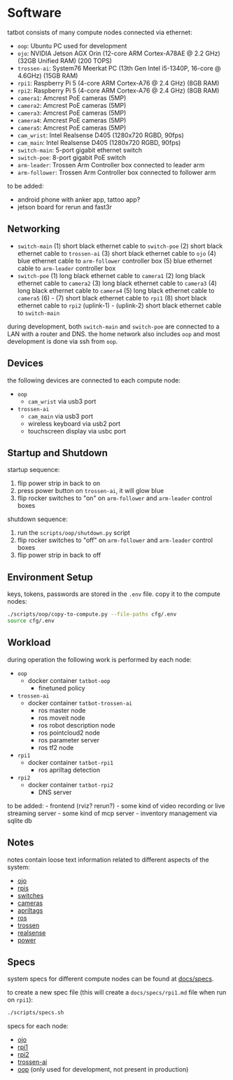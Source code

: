 # Software

tatbot consists of many compute nodes connected via ethernet:

- `oop`: Ubuntu PC used for development
- `ojo`: NVIDIA Jetson AGX Orin (12-core ARM Cortex-A78AE @ 2.2 GHz) (32GB Unified RAM) (200 TOPS)
- `trossen-ai`: System76 Meerkat PC (13th Gen Intel i5-1340P, 16-core @ 4.6GHz) (15GB RAM)
- `rpi1`: Raspberry Pi 5 (4-core ARM Cortex-A76 @ 2.4 GHz) (8GB RAM)
- `rpi2`: Raspberry Pi 5 (4-core ARM Cortex-A76 @ 2.4 GHz) (8GB RAM)
- `camera1`: Amcrest PoE cameras (5MP)
- `camera2`: Amcrest PoE cameras (5MP)
- `camera3`: Amcrest PoE cameras (5MP)
- `camera4`: Amcrest PoE cameras (5MP)
- `camera5`: Amcrest PoE cameras (5MP)
- `cam_wrist`: Intel Realsense D405 (1280x720 RGBD, 90fps)
- `cam_main`: Intel Realsense D405 (1280x720 RGBD, 90fps)
- `switch-main`: 5-port gigabit ethernet switch
- `switch-poe`: 8-port gigabit PoE switch
- `arm-leader`: Trossen Arm Controller box connected to leader arm
- `arm-follower`: Trossen Arm Controller box connected to follower arm

to be added:
- android phone with anker app, tattoo app?
- jetson board for rerun and fast3r

## Networking

- `switch-main`
    (1) short black ethernet cable to `switch-poe`
    (2) short black ethernet cable to `trossen-ai`
    (3) short black ethernet cable to `ojo`
    (4) blue ethernet cable to `arm-follower` controller box
    (5) blue ethernet cable to `arm-leader` controller box
- `switch-poe`
    (1) long black ethernet cable to `camera1`
    (2) long black ethernet cable to `camera2`
    (3) long black ethernet cable to `camera3`
    (4) long black ethernet cable to `camera4`
    (5) long black ethernet cable to `camera5`
    (6) -
    (7) short black ethernet cable to `rpi1`
    (8) short black ethernet cable to `rpi2`
    (uplink-1) -
    (uplink-2) short black ethernet cable to `switch-main`

during development, both `switch-main` and `switch-poe` are connected to a LAN with a router and DNS.
the home network also includes `oop` and most development is done via ssh from `oop`.

## Devices

the following devices are connected to each compute node:

- `oop`
    - `cam_wrist` via usb3 port
- `trossen-ai`
    - `cam_main` via usb3 port
    - wireless keyboard via usb2 port
    - touchscreen display via usbc port

## Startup and Shutdown

startup sequence:
1. flip power strip in back to on
2. press power button on `trossen-ai`, it will glow blue
3. flip rocker switches to "on" on `arm-follower` and `arm-leader` control boxes

shutdown sequence:
1. run the `scripts/oop/shutdown.py` script
2. flip rocker switches to "off" on `arm-follower` and `arm-leader` control boxes
3. flip power strip in back to off

## Environment Setup

keys, tokens, passwords are stored in the `.env` file. copy it to the compute nodes:

```bash
./scripts/oop/copy-to-compute.py --file-paths cfg/.env
source cfg/.env
```

## Workload

during operation the following work is performed by each node:

- `oop`
    - docker container `tatbot-oop`
        - finetuned policy
- `trossen-ai`
    - docker container `tatbot-trossen-ai`
        - ros master node
        - ros moveit node
        - ros robot description node
        - ros pointcloud2 node
        - ros parameter server
        - ros tf2 node
- `rpi1`
    - docker container `tatbot-rpi1`
        - ros apriltag detection
- `rpi2`
    - docker container `tatbot-rpi2`
        - DNS server

to be added:
    - frontend (rviz? rerun?)
    - some kind of video recording or live streaming server
    - some kind of mcp server
    - inventory management via sqlite db

## Notes

notes contain loose text information related to different aspects of the system:

- [ojo](notes/ojo.md)
- [rpis](notes/rpis.md)
- [switches](notes/switches.md)
- [cameras](notes/cameras.md)
- [apriltags](notes/apriltags.md)
- [ros](notes/ros.md)
- [trossen](notes/trossen.md)
- [realsense](notes/realsense.md)
- [power](notes/power.md)

## Specs

system specs for different compute nodes can be found at [docs/specs](docs/specs).

to create a new spec file (this will create a `docs/specs/rpi1.md` file when run on `rpi1`):

```bash
./scripts/specs.sh
```

specs for each node:

- [ojo](specs/ojo.md)
- [rpi1](specs/rpi1.md)
- [rpi2](specs/rpi2.md)
- [trossen-ai](specs/trossen-ai.md)
- [oop](specs/oop.md) (only used for development, not present in production)
